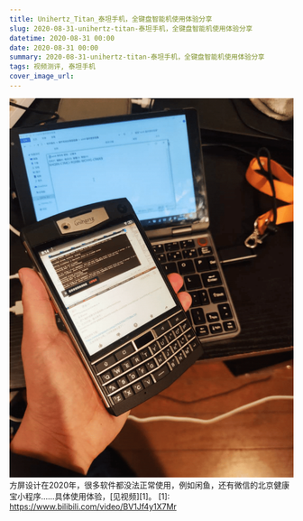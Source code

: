 ```yaml
---
title: Unihertz_Titan_泰坦手机，全键盘智能机使用体验分享
slug: 2020-08-31-unihertz-titan-泰坦手机，全键盘智能机使用体验分享
datetime: 2020-08-31 00:00
date: 2020-08-31 00:00
summary: 2020-08-31-unihertz-titan-泰坦手机，全键盘智能机使用体验分享
tags: 视频测评, 泰坦手机
cover_image_url: 
---
```

![78003-ogtyig5jj9.png](../assets/2019/09/334223613.png)
方屏设计在2020年，很多软件都没法正常使用，例如闲鱼，还有微信的北京健康宝小程序……具体使用体验，[见视频][1]。
  [1]: https://www.bilibili.com/video/BV1Jf4y1X7Mr